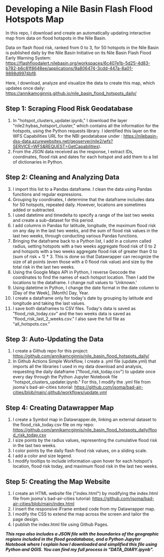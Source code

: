 # Developing a Nile Basin Flash Flood Hotspots Map

In this repo, I download and create an automatically updating interactive map from data on flood hotspots in the Nile Basin. 

Data on flash flood risk, ranked from 0 to 3, for 50 hotspots in the Nile Basin is published daily by the Nile Basin Initiative on its Nile Basin Flash Flood Early Warning System: https://flashfloodalert.nilebasin.org/workspaces/6c407e1b-5d25-4d83-b782-b6c81f8648ee/applications/9a806474-3cdd-447a-8a01-9898d9974bf8.

Here, I download, analyze and visualize the data to create this map, which updates once daily: https://annikamcginnis.github.io/nile_basin_flood_hotspots_daily/

## Step 1: Scraping Flood Risk Geodatabase

1. In "hotspot_clusters_updater.ipynb," I download the layer "nile2:hybas_hotsport_cluster," which contains all the information for the hotspots, using the Python requests library. I identified this layer on the WFS Capabilities URL for the NBI geodatabase under <FeatureTypeList>: https://nilebasin-dss-data.azurewebsites.net/geoserver/nile2/wfs?SERVICE=WFS&REQUEST=GetCapabilities).
2. From the JSON data received as the response, I extract IDs, coordinates, flood risk and dates for each hotspot and add them to a list of dictionaries in Python.

## Step 2: Cleaning and Analyzing Data

3. I import this list to a Pandas dataframe. I clean the data using Pandas functions and regular expressions.
4. Grouping by coordinates, I determine that the dataframe includes data for 50 hotspots, repeated daily. However, locations are sometimes added or subtracted.
5. I used datetime and timedelta to specify a range of the last two weeks and create a sub-dataset for this period.
6. I add columns in Pandas for latitude, longitude, the maximum flood risk on any day in the last two weeks, and the sum of flood risk values in the last two weeks, through conducting various Pandas functions.
7. Bringing the dataframe back to a Python list, I add in a column called radius, setting hotspots with a two weeks aggregate flood risk of 0 to 2 and hotspots with a two weeks aggregate flood risk of greater than 0 to (sum of risk + 1) * 3. This is done so that Datawrapper can recognize the size of all points (even those with a 0 flood risk value) and size by the total risk in the last two weeks.
8. Using the Google Maps API in Python, I reverse Geocode the coordinates to find the names of each hotspot location. Then I add the locations to the dataframe. I change null values to 'Unknown.'
9. Using datetime in Python, I change the date format in the date column to [Day of the Week], [Month] Day, Year. 
10. I create a dataframe only for today's date by grouping by latitude and longitude and taking the last values.
11. I save both dataframes to CSV files. Today's data is saved as "flood_risk_today.csv" and the two weeks data is saved as "flood_risk_last_2_weeks.csv." I also save the full file as "all_hotspots.csv."

## Step 3: Auto-Updating the Data 

1. I create a Github repo for this project: https://github.com/annikamcginnis/nile_basin_flood_hotspots_daily/
2. In Github Actions Simple Workflow, I create a .yml file (update.yml) that imports all the libraries I used in my data download and analysis, requesting the daily dataframe ("flood_risk_today.csv") to update once every day through the Python Jupyter Notebook file "hotspot_clusters_updater.ipynb." For this, I modify the .yml file from jsoma's bad-air-cities tutorial: https://github.com/jsoma/bad-air-cities/blob/main/.github/workflows/update.yml

## Step 4: Creating Datawrapper Map 

1. I create a Symbol map in Datawrapper.de, linking an external dataset to the flood_risk_today.csv file on my repo: https://github.com/annikamcginnis/nile_basin_flood_hotspots_daily/flood_risk_today.csv
2. I size points by the radius values, representing the cumulative flood risk in the last two weeks.
3. I color points by the daily flash flood risk values, on a sliding scale.
4. I add a color and size legend.
5. I modify tooltips to include information upon hover for each hotspot's location, flood risk today, and maximum flood risk in the last two weeks.

## Step 5: Creating the Map Website 

1. I create an HTML website file ("index.html") by modifying the index.html file from jsoma's bad-air-cities tutorial: https://github.com/jsoma/bad-air-cities/blob/main/index.html
2. I insert the responsive iFrame embed code from my Datawrapper map.
3. I modify the CSS to extend the map across the screen and tailor the page design.
4. I publish the index.html file using Github Pages.

**_This repo also includes a JSON file with the boundaries of the geographic regions included in the flood geodatabase, and a Python Jupyter Notebook where I explain how I downloaded and simplified this file using Python and QGIS. You can find my full process in "DATA_DIARY.ipynb"._**
